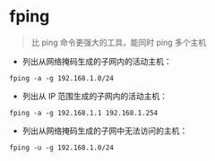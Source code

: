 # fping

> 比 ping 命令更强大的工具，能同时 ping 多个主机

- 列出从网络掩码生成的子网内的活动主机：

`fping -a -g 192.168.1.0/24`

- 列出从 IP 范围生成的子网内的活动主机：

`fping -a -g 192.168.1.1 192.168.1.254`

- 列出从网络掩码生成的子网中无法访问的主机：

`fping -u -g 192.168.1.0/24`

[#]: contributors: ([潘潘]，[阿怪])